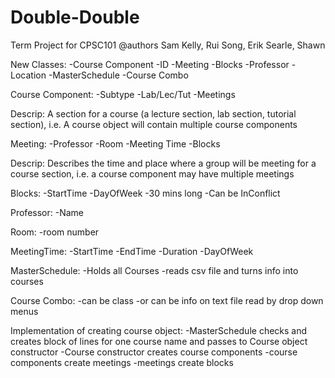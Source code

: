 # Double-Double
Term Project for CPSC101
@authors Sam Kelly, Rui Song, Erik Searle, Shawn 

New Classes: 
-Course Component
-ID
-Meeting
-Blocks
-Professor
-Location
-MasterSchedule
-Course Combo

Course Component:
-Subtype
  -Lab/Lec/Tut
-Meetings

Descrip: A section for a course (a lecture section, lab section, tutorial section), i.e. A course object will contain
multiple course components

Meeting:
-Professor
-Room
-Meeting Time
-Blocks

Descrip: Describes the time and place where a group will be meeting for a course section, i.e. a course component may have multiple
meetings

Blocks:
-StartTime
-DayOfWeek
-30 mins long
-Can be InConflict

Professor:
-Name

Room:
-room number

MeetingTime:
-StartTime
-EndTime
-Duration
-DayOfWeek

MasterSchedule:
-Holds all Courses
-reads csv file and turns info into courses

Course Combo:
-can be class
-or can be info on text file read by drop down menus


Implementation of creating course object:
-MasterSchedule checks and creates block of lines for one course name and passes to Course
object constructor
-Course constructor creates course components
-course components create meetings
-meetings create blocks

